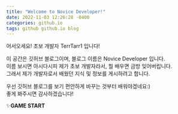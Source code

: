 ```yaml
---
title: "Welcome to Novice Developer!"
date: 2022-11-03 12:26:28 -0400
categories: github.io
tags: github github.io blog
---
```

어서오세요! 초보 개발자 TerrTarr1 입니다!   


이 공간은 깃허브 블로그이며, 블로그 이름은 Novice Developer 입니다.   
이름 보시면 아시다시피 제가 초보 개발자라서, 뭘 배우면 금방 잊어버립니다.   
그래서 제가 개발자로서 배웠던 지식 및 정보를 게시하려고 합니다.   

우선 깃허브 블로그를 보기 편안하게 바꾸는 것부터 배워야겠네요:)   
좋게 봐주시면 감사하겠습니다!

✨**GAME START**
